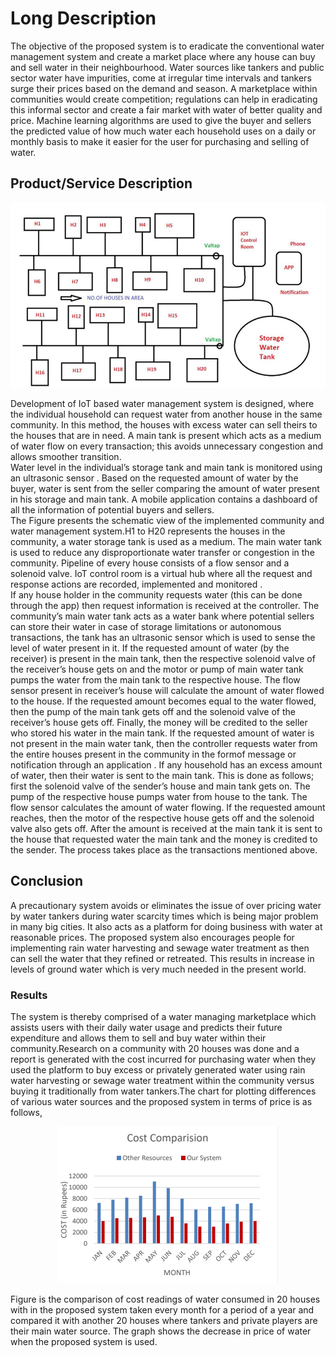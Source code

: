 # Long Description

The objective of the proposed system is to eradicate the conventional water management system and create a market place where any house can buy and sell water 
in their neighbourhood. Water sources like tankers and public sector water have impurities, come at irregular time intervals and tankers surge their prices based
on the demand and season. A marketplace within communities would create competition; regulations can help in eradicating this informal sector and create a fair
market with water of better quality and price. Machine learning algorithms are used to give the buyer and sellers the predicted value of how much water each household
uses on a daily or monthly basis to make it easier for the user for purchasing and selling of water.

## Product/Service Description
<p align="center">
  <img src="https://github.com/DendukuriRaviKiran/IBMMiddlebencher/blob/master/Nodered/screenshots/Picture11.png">
</p>
Development of IoT based water management system is designed, where the individual household can request water from another house in the same community. 
In this method, the houses with excess water can sell theirs to the houses that are in need. A main tank is present which acts as a medium of water flow on every transaction;
this avoids unnecessary congestion and allows smoother transition.<br>
Water level in the individual’s storage tank and main tank is monitored using an ultrasonic sensor . Based on the requested amount of water by the buyer, water 
is sent from the seller comparing the amount of water present in his storage and main tank. A mobile application contains a dashboard of all the information of potential
buyers and sellers. <br>
The Figure presents the schematic view of the implemented community and water management system.H1 to H20 represents the houses in the community, a water storage 
tank is used as a medium. The main water tank is used to reduce any disproportionate water transfer or congestion in the community. Pipeline of every house consists
of a flow sensor and a solenoid valve. IoT control room is a virtual hub where all the request and response actions are recorded, implemented and monitored .<br>
If any house holder in the community requests water (this can be done through the app) then request information is received at the controller. The community’s main water tank
acts as a water bank where potential sellers can store their water in case of storage limitations or autonomous transactions, the tank has an ultrasonic sensor which is used 
to sense the level of water present in it. If the requested amount of water (by the receiver) is present in the main tank, then the respective solenoid valve of the 
receiver’s house gets on and the motor or pump of main water tank pumps the water from the main tank to the respective house. The flow sensor present in receiver’s house will 
calculate the amount of water flowed to the house. If the requested amount becomes equal to the water flowed, then the pump of the main tank gets off and the solenoid valve 
of the receiver’s house gets off. Finally, the money will be credited to the seller who stored his water in the main tank. If the requested amount of water is not present 
in the main water tank, then the controller requests water from the entire houses present in the community in the formof message or notification through an application . If any 
household has an excess amount of water, then their water is sent to the main tank. This is done as follows; first the solenoid valve of the sender’s house and main
tank gets on. The pump of the respective house pumps water from house to the tank. The flow sensor calculates the amount of water flowing. If the requested amount reaches, then 
the motor of the respective house gets off and the solenoid valve also gets off. After the amount is received at the main tank it is sent to the house that requested water 
the main tank and the money is credited to the sender. The process takes place as the transactions mentioned above.<br>

## Conclusion

A precautionary system avoids or eliminates the issue of over pricing water by water tankers during water scarcity times which is being major problem in many big cities. It also 
acts as a platform for doing business with water at reasonable prices. The proposed system also encourages people for implementing rain water harvesting and sewage water treatment 
as then can sell the water that they refined or retreated. This results in increase in levels of ground water which is very much needed in the present world.

### Results
The system is thereby comprised of a water managing marketplace which assists users with their daily water usage and predicts their future expenditure and allows them to sell and buy water 
within their community.Research on a community with 20 houses was done and a report is generated with the cost incurred for purchasing water when they used the platform to buy excess or privately 
generated water using rain water harvesting or sewage water treatment within the community versus buying it traditionally from water tankers.The chart for plotting differences of various water sources 
and the proposed system in terms of price is as follows, <br>
<p align="center">
  <img src="https://github.com/DendukuriRaviKiran/IBMMiddlebencher/blob/master/Nodered/screenshots/screenshot-drive.google.com-2020.07.18-14_52_30.png">
</p>
Figure is the comparison of cost readings of water consumed in 20 houses with in the proposed system taken every month for a period of a year and compared it with another 20 houses where tankers 
and private players are their main water source. The graph shows the decrease in price of water when the proposed system is used.<br>

